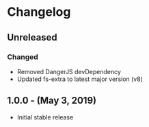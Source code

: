 Changelog
=========

Unreleased
----------
### Changed
* Removed DangerJS devDependency
* Updated fs-extra to latest major version (v8)

1.0.0 - (May 3, 2019)
----------
* Initial stable release